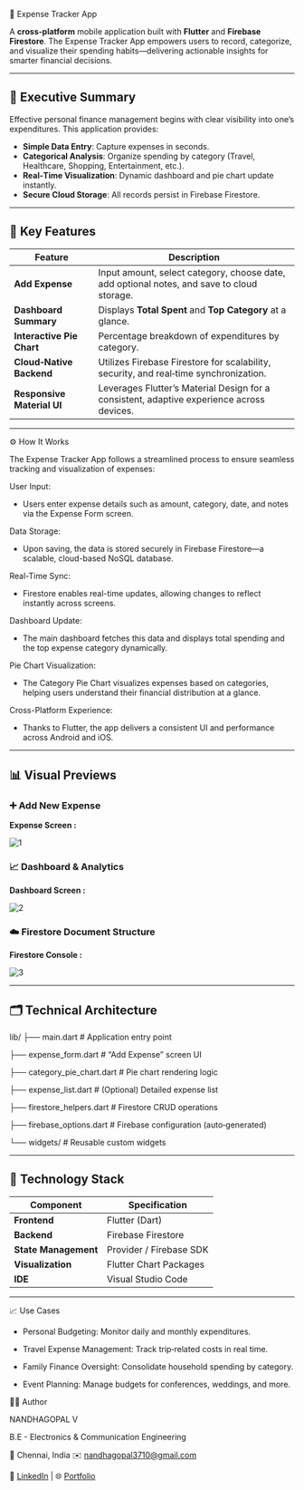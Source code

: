 💸 Expense Tracker App

A **cross‑platform** mobile application built with **Flutter** and **Firebase Firestore**. The Expense Tracker App empowers users to record, categorize, and visualize their spending habits—delivering actionable insights for smarter financial decisions.

---

## 📌 Executive Summary

Effective personal finance management begins with clear visibility into one’s expenditures. This application provides:

- **Simple Data Entry**: Capture expenses in seconds.  
- **Categorical Analysis**: Organize spending by category (Travel, Healthcare, Shopping, Entertainment, etc.).  
- **Real‑Time Visualization**: Dynamic dashboard and pie chart update instantly.  
- **Secure Cloud Storage**: All records persist in Firebase Firestore.  

---

## 🚀 Key Features

| Feature                        | Description                                                                                  |
|--------------------------------|----------------------------------------------------------------------------------------------|
| **Add Expense**                | Input amount, select category, choose date, add optional notes, and save to cloud storage.   |
| **Dashboard Summary**          | Displays **Total Spent** and **Top Category** at a glance.                                   |
| **Interactive Pie Chart**      | Percentage breakdown of expenditures by category.                                           |
| **Cloud‑Native Backend**       | Utilizes Firebase Firestore for scalability, security, and real‑time synchronization.        |
| **Responsive Material UI**     | Leverages Flutter’s Material Design for a consistent, adaptive experience across devices.    |

---

⚙️ How It Works

The Expense Tracker App follows a streamlined process to ensure seamless tracking and visualization of expenses:

User Input:
- Users enter expense details such as amount, category, date, and notes via the Expense Form screen.


Data Storage:
- Upon saving, the data is stored securely in Firebase Firestore—a scalable, cloud-based NoSQL database.


Real-Time Sync:
- Firestore enables real-time updates, allowing changes to reflect instantly across screens.


Dashboard Update:
- The main dashboard fetches this data and displays total spending and the top expense category dynamically.


Pie Chart Visualization:
- The Category Pie Chart visualizes expenses based on categories, helping users understand their financial distribution at a glance.


Cross-Platform Experience:
- Thanks to Flutter, the app delivers a consistent UI and performance across Android and iOS.


---

## 📊 Visual Previews

### ➕ Add New Expense

**Expense Screen :**

![1](https://github.com/user-attachments/assets/8719c050-1b6a-499d-918e-ba1e91930bee)


### 📈 Dashboard & Analytics

**Dashboard Screen :**

![2](https://github.com/user-attachments/assets/0343e45a-4731-44a9-95fb-72c6898520f3)


### ☁️ Firestore Document Structure

**Firestore Console :**

![3](https://github.com/user-attachments/assets/36dc21c3-cd60-4990-8e8f-6b88c552d607)


---

## 🗂️ Technical Architecture

lib/
├── main.dart # Application entry point

├── expense_form.dart # “Add Expense” screen UI

├── category_pie_chart.dart # Pie chart rendering logic

├── expense_list.dart # (Optional) Detailed expense list

├── firestore_helpers.dart # Firestore CRUD operations

├── firebase_options.dart # Firebase configuration (auto‑generated)

└── widgets/ # Reusable custom widgets


---

## 🔧 Technology Stack

| Component               | Specification                                              |
|-------------------------|------------------------------------------------------------|
| **Frontend**            | Flutter (Dart)                                             |
| **Backend**             | Firebase Firestore                                         |
| **State Management**    | Provider / Firebase SDK                                    |
| **Visualization**       | Flutter Chart Packages                                     |
| **IDE**                 | Visual Studio Code                                         |

---

📈 Use Cases

- Personal Budgeting: Monitor daily and monthly expenditures.

- Travel Expense Management: Track trip‑related costs in real time.

- Family Finance Oversight: Consolidate household spending by category.

- Event Planning: Manage budgets for conferences, weddings, and more.


👨‍💻 Author

NANDHAGOPAL V

B.E - Electronics & Communication Engineering

📍 Chennai, India
✉️ nandhagopal3710@gmail.com

🔗 [LinkedIn](https://www.linkedin.com/in/nandhagopal03/) | 🌐 [Portfolio](https://nandhgopalportfolio.netlify.app)


